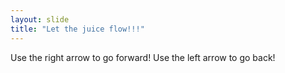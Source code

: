 ```yaml
---
layout: slide
title: "Let the juice flow!!!"
---
```

Use the right arrow to go forward!
Use the left arrow to go back!
